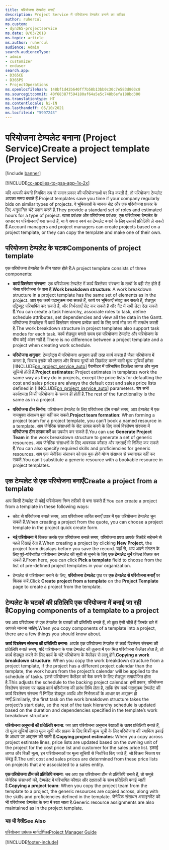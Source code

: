 ```yaml
---
title: परियोजना टेम्पलेट बनाएँ
description: Project Service में परियोजना टेम्पलेट बनाने का तरीका
author: ruhercul
ms.custom:
- dyn365-projectservice
ms.date: 8/03/2018
ms.topic: article
ms.author: ruhercul
audience: Admin
search.audienceType:
- admin
- customizer
- enduser
search.app:
- D365CE
- D365PS
- ProjectOperations
ms.openlocfilehash: 148bf1d42b640ff7b58b13bb0c30c7e583d803c8
ms.sourcegitcommit: 40f68387f594180af64a5e5c748b6efa188bd300
ms.translationtype: HT
ms.contentlocale: hi-IN
ms.lasthandoff: 05/10/2021
ms.locfileid: "5997243"
---
```

# <a name="create-a-project-template-project-service"></a><span data-ttu-id="0df1c-103">परियोजना टेम्पलेट बनाना (Project Service)</span><span class="sxs-lookup"><span data-stu-id="0df1c-103">Create a project template (Project Service)</span></span>

[!include [banner](../includes/psa-now-project-operations.md)]

[!INCLUDE[cc-applies-to-psa-app-1x-2x](../includes/cc-applies-to-psa-app-1x-2x.md)]

<span data-ttu-id="0df1c-104">यदि आपकी कंपनी नियमित रूप से समान प्रकार की परियोजनाओं पर बिड करती है, तो परियोजना टेम्पलेट आपका समय बचाते हैं.</span><span class="sxs-lookup"><span data-stu-id="0df1c-104">Project templates save you time if your company regularly bids on similar types of projects.</span></span> <span data-ttu-id="0df1c-105">वे भूमिकाओं के मानक सेट और एक परियोजना प्रकार के लिए अनुमानित घंटे प्रदान करते हैं.</span><span class="sxs-lookup"><span data-stu-id="0df1c-105">They provide a standard set of roles and estimated hours for a type of project.</span></span> <span data-ttu-id="0df1c-106">खाता प्रबंधक और परियोजना प्रबंधक, एक परियोजना टेम्पलेट के आधार पर परियोजनाएँ बना सकते हैं, या वे अपना स्‍वयं का टेम्‍पलेट बनाने के लिए उसकी प्रतिलिपि ले सकते हैं.</span><span class="sxs-lookup"><span data-stu-id="0df1c-106">Account managers and project managers can create projects based on a project template, or they can copy the template and make one of their own.</span></span>  
  
## <a name="components-of-project-template"></a><span data-ttu-id="0df1c-107">परियोजना टेम्पलेट के घटक</span><span class="sxs-lookup"><span data-stu-id="0df1c-107">Components of project template</span></span>
 <span data-ttu-id="0df1c-108">एक परियोजना टेम्पलेट के तीन घटक होते हैं:</span><span class="sxs-lookup"><span data-stu-id="0df1c-108">A project template consists of three components:</span></span>  
  
- <span data-ttu-id="0df1c-109">**कार्य विश्लेषण संरचना**: एक परियोजना टेम्‍पलेट में कार्य विश्लेषण संरचना के तत्‍वों के वही सेट होते हैं जैसा परियोजना के पास हैं.</span><span class="sxs-lookup"><span data-stu-id="0df1c-109">**Work breakdown structure**: A work breakdown structure in a project template has the same set of elements as in the project.</span></span> <span data-ttu-id="0df1c-110">आप एक कार्य पदानुक्रम बना सकते हैं, कार्य पर भूमिकाएँ संबद्ध कर सकते हैं, शेड्यूल एट्रिब्‍यूट परिभाषित कर सकते हैं, और निर्भरताएँ सेट कर सकते हैं और गैंट में सभी डेटा देख सकते हैं.</span><span class="sxs-lookup"><span data-stu-id="0df1c-110">You can create a task hierarchy, associate roles to task, define schedule attributes, set dependencies and view all the data in the Gantt.</span></span> <span data-ttu-id="0df1c-111">परियोजना टेम्‍पलेट्स में कार्य विश्लेषण संरचना प्रत्‍येक कार्य के लिए कार्य मोड का भी समर्थन करती है.</span><span class="sxs-lookup"><span data-stu-id="0df1c-111">The work breakdown structure in project templates also support task modes for each task.</span></span> <span data-ttu-id="0df1c-112">कार्य शेड्यूल बनाते समय एक परियोजना टेम्पलेट और परियोजना के बीच कोई अंतर नहीं है.</span><span class="sxs-lookup"><span data-stu-id="0df1c-112">There is no difference between a project template and a project when creating work schedule.</span></span>  
  
- <span data-ttu-id="0df1c-113">**परियोजना अनुमान**: टेम्पलेट्स में परियोजना अनुमान उसी तरह कार्य करता है जैसा परियोजना में करता है, सिवाय इसके की लागत और विक्रय मूल्‍यों को डिफ़ॉल्ट करने वाली मूल्‍य सूचियाँ हमेशा [!INCLUDE[pn_project_service_auto](../includes/pn-project-service-auto.md)] पैरामीटर में परिभाषित डिफ़ॉल्ट लागत और मूल्‍य सूचियों होती हैं.</span><span class="sxs-lookup"><span data-stu-id="0df1c-113">**Project estimates**: Project estimates in templates work the same way as they do in projects, except the price lists for defaulting the cost and sales prices are always the default cost and sales price lists defined in [!INCLUDE[pn_project_service_auto](../includes/pn-project-service-auto.md)] parameters.</span></span> <span data-ttu-id="0df1c-114">शेष सभी कार्यक्षमता किसी परियोजना के समान ही होती है.</span><span class="sxs-lookup"><span data-stu-id="0df1c-114">The rest of the functionality is the same as in a project.</span></span>  
  
- <span data-ttu-id="0df1c-115">**परियोजना टीम निर्माण**: परियोजना टेम्‍पलेट के लिए परियोजना टीम बनाते समय, आप टेम्पलेट में एक नामयुक्त संसाधन बुक नहीं कर सकते.</span><span class="sxs-lookup"><span data-stu-id="0df1c-115">**Project team formation**: When forming a project team for a project template, you can’t book a named resource in a template.</span></span> <span data-ttu-id="0df1c-116">आप जेनेरिक संसाधनों के सेट उत्‍पन्न करने के लिए कार्य विश्लेषण संरचना में **परियोजना टीम उत्‍पन्न करें** का उपयोग कर सकते हैं.</span><span class="sxs-lookup"><span data-stu-id="0df1c-116">You can use **Generate Project Team** in the work breakdown structure to generate a set of generic resources.</span></span> <span data-ttu-id="0df1c-117">आप जेनेरिक संसाधनों के लिए आवश्यक कौशल और दक्षताएँ भी निर्दिष्ट कर सकते हैं.</span><span class="sxs-lookup"><span data-stu-id="0df1c-117">You can also specify required skills and proficiencies for generic resources.</span></span> <span data-ttu-id="0df1c-118">आप एक जेनेरिक संसाधन को एक बुक होने योग्‍य संसाधन से स्थानापन्न नहीं कर सकते.</span><span class="sxs-lookup"><span data-stu-id="0df1c-118">You can’t substitute a generic resource with a bookable resource in project templates.</span></span>  
  
## <a name="create-a-project-from-a-template"></a><span data-ttu-id="0df1c-119">एक टेम्पलेट से एक परियोजना बनाएँ</span><span class="sxs-lookup"><span data-stu-id="0df1c-119">Create a project from a template</span></span>  
 <span data-ttu-id="0df1c-120">आप किसी टेम्पलेट से कोई परियोजना निम्न तरीकों से बना सकते हैं:</span><span class="sxs-lookup"><span data-stu-id="0df1c-120">You can create a project from a template in these following ways:</span></span>  
  
-   <span data-ttu-id="0df1c-121">कोट से परियोजना बनाते समय, आप परियोजना त्‍वरित बनाएँ प्रपत्र में एक परियोजना टेम्पलेट चुन सकते हैं.</span><span class="sxs-lookup"><span data-stu-id="0df1c-121">When creating a project from the quote, you can choose a project template in the project quick create form.</span></span>  
  
-   <span data-ttu-id="0df1c-122">**नई परियोजना** में क्लिक करके एक परियोजना बनाते समय, परियोजना प्रपत्र आपके रिकॉर्ड सहेजने से पहले दिखाई देता है.</span><span class="sxs-lookup"><span data-stu-id="0df1c-122">When creating a project by clicking **New Project**, the project form displays before you save the record.</span></span> <span data-ttu-id="0df1c-123">यहाँ से, आप अपने संगठन के लिए पूर्व-परिभाषित परियोजना टेम्‍पलेट की सूची से चुनने के लिए **एक टेम्पलेट चुनें** फ़ील्ड क्लिक कर सकते हैं.</span><span class="sxs-lookup"><span data-stu-id="0df1c-123">From here, you can click **Pick a template** field to choose from the list of pre-defined project templates in your organization.</span></span>  
  
-   <span data-ttu-id="0df1c-124">टेम्‍पलेट से परियोजना बनाने के लिए, **परियोजना टेम्‍पलेट** पृष्ठ पर **एक टेम्पलेट से परियोजना बनाएँ** पर क्लिक करें.</span><span class="sxs-lookup"><span data-stu-id="0df1c-124">Click **Create project from a template** on the **Project Template** page to create a project from the template.</span></span>  
  
## <a name="copying-components-of-a-template-to-a-project"></a><span data-ttu-id="0df1c-125">टेम्पलेट के घटकों की प्रतिलिपि एक परियोजना में बनाई जा रही है</span><span class="sxs-lookup"><span data-stu-id="0df1c-125">Copying components of a template to a project</span></span>  
 <span data-ttu-id="0df1c-126">जब आप परियोजना से एक टेम्पलेट के घटकों की प्रतिलिपि बनाते हैं, तो कुछ ऐसी चीज़ें हैं जिनके बारे में आपको जानना चाहिए.</span><span class="sxs-lookup"><span data-stu-id="0df1c-126">When you copy components of a template into a project, there are a few things you should know about.</span></span>  
  
 <span data-ttu-id="0df1c-127">**कार्य विश्लेषण संरचना की प्रतिलिपि बनाना**: आपके एक परियोजना टेम्‍पलेट से कार्य विश्लेषण संरचना की प्रतिलिपि बनाते समय, यदि परियोजना के पास टेम्‍पलेट की तुलना में एक भिन्न परियोजना कैलेंडर होता है, तो कार्य शेड्यूल करने के लिए कार्य के घंटे परियोजना के कैलेंडर से लागू होंगे.</span><span class="sxs-lookup"><span data-stu-id="0df1c-127">**Copying a work breakdown structure**: When you copy the work breakdown structure from a project template, if the project has a different project calendar than the template, the work hours from the project’s calendar will be applied to the schedule of tasks.</span></span> <span data-ttu-id="0df1c-128">इससे परियोजना कैलेंडर को बैक करने के लिए शेड्यूल समायोजित होता है.</span><span class="sxs-lookup"><span data-stu-id="0df1c-128">This adjusts the schedule to the backing project calendar.</span></span> <span data-ttu-id="0df1c-129">इसी प्रकार, परियोजना विश्लेषण संरचना पर पहला कार्य परियोजना की प्रारंभ तिथि लेता है, ताकि शेष कार्य पदानुक्रम टेम्‍पलेट की कार्य विश्लेषण संरचना में निर्दिष्ट शेड्यूल अवधि और निर्भरताओं के आधार पर अद्यतन हो जाएँ.</span><span class="sxs-lookup"><span data-stu-id="0df1c-129">Similarly, the first task on the work breakdown structure takes the project’s start date, so the rest of the task hierarchy schedule is updated based on the duration and dependencies specified in the template’s work breakdown structure.</span></span>  
  
 <span data-ttu-id="0df1c-130">**परियोजना अनुमानों की प्रतिलिपि बनाना**: जब आप परियोजना अनुमान रेखाओं के ऊपर प्रतिलिपि बनाते हैं, तो मूल्य सूचियाँ लागत मूल्य सूची और ग्राहक के लिए बिक्री मूल्य सूची के लिए परियोजना की स्वामित्व इकाई के आधार पर अद्यतन की जाती हैं.</span><span class="sxs-lookup"><span data-stu-id="0df1c-130">**Copying project estimates**: When you copy across project estimate lines, price lists are updated based on the owning unit of the project for the cost price list and customer for the sales price list.</span></span> <span data-ttu-id="0df1c-131">इकाई लागत और बिक्री मूल्य, इन परियोजनाओं पर मूल्य सूचियों से निर्धारित किए जाते हैं, जो विक्रय निकाय पर संबद्ध हैं.</span><span class="sxs-lookup"><span data-stu-id="0df1c-131">The unit cost and sales prices are determined from these price lists on projects that are associated to a sales entity.</span></span>  
  
 <span data-ttu-id="0df1c-132">**एक परियोजना टीम की प्रतिलिपि बनाना**: जब आप एक परियोजना टीम से प्रतिलिपि बनाते हैं, तो समूचे जेनेरिक संसाधनों की, टेम्‍पलेट में परिभाषित कौशल और दक्षताओं के साथ प्रतिलिपि बनाई जाती है.</span><span class="sxs-lookup"><span data-stu-id="0df1c-132">**Copying a project team**: When you copy the project team from the template to a project, the generic resources are copied across, along with the skills and proficiencies defined in the template.</span></span> <span data-ttu-id="0df1c-133">जेनेरिक संसाधन असाइनमेंट को भी परियोजना टेम्पलेट के रूप में रखा जाता है.</span><span class="sxs-lookup"><span data-stu-id="0df1c-133">Generic resource assignments are also maintained as in the project template.</span></span>  
  
### <a name="see-also"></a><span data-ttu-id="0df1c-134">यह भी देखें</span><span class="sxs-lookup"><span data-stu-id="0df1c-134">See Also</span></span>  
 [<span data-ttu-id="0df1c-135">परियोजना प्रबंधक मार्गदर्शिका</span><span class="sxs-lookup"><span data-stu-id="0df1c-135">Project Manager Guide</span></span>](../psa/project-manager-guide.md)


[!INCLUDE[footer-include](../includes/footer-banner.md)]
